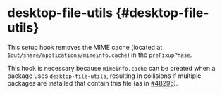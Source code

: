 # desktop-file-utils {#desktop-file-utils}

This setup hook removes the MIME cache (located at `$out/share/applications/mimeinfo.cache`) in the `preFixupPhase`.

This hook is necessary because `mimeinfo.cache` can be created when a package uses `desktop-file-utils`, resulting in collisions if multiple packages are installed that contain this file (as in [#48295](https://github.com/NixOS/nixpkgs/issues/48295)).

